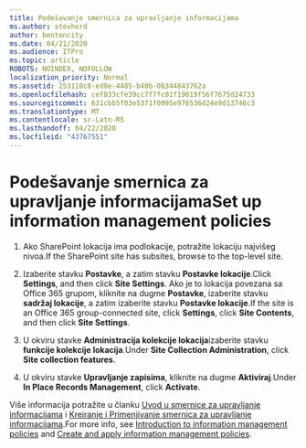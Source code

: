 ```yaml
---
title: Podešavanje smernica za upravljanje informacijama
ms.author: stevhord
author: bentoncity
ms.date: 04/21/2020
ms.audience: ITPro
ms.topic: article
ROBOTS: NOINDEX, NOFOLLOW
localization_priority: Normal
ms.assetid: 253110c8-ed8e-4485-b40b-0b344843762a
ms.openlocfilehash: cef833cfe39cc7f7fc01f19019f56f7675d24733
ms.sourcegitcommit: 631cbb5f03e5371f0995e976536d24e9d13746c3
ms.translationtype: MT
ms.contentlocale: sr-Latn-RS
ms.lasthandoff: 04/22/2020
ms.locfileid: "43767551"
---
```

# <a name="set-up-information-management-policies"></a><span data-ttu-id="87823-102">Podešavanje smernica za upravljanje informacijama</span><span class="sxs-lookup"><span data-stu-id="87823-102">Set up information management policies</span></span>

1. <span data-ttu-id="87823-103">Ako SharePoint lokacija ima podlokacije, potražite lokaciju najvišeg nivoa.</span><span class="sxs-lookup"><span data-stu-id="87823-103">If the SharePoint site has subsites, browse to the top-level site.</span></span>
    
2. <span data-ttu-id="87823-104">Izaberite stavku **Postavke**, a zatim stavku **Postavke lokacije**.</span><span class="sxs-lookup"><span data-stu-id="87823-104">Click **Settings**, and then click **Site Settings**.</span></span> <span data-ttu-id="87823-105">Ako je to lokacija povezana sa Office 365 grupom, kliknite na dugme **Postavke**, izaberite stavku **sadržaj lokacije**, a zatim izaberite stavku **Postavke lokacije**.</span><span class="sxs-lookup"><span data-stu-id="87823-105">If the site is an Office 365 group-connected site, click **Settings**, click **Site Contents**, and then click **Site Settings**.</span></span>
    
3. <span data-ttu-id="87823-106">U okviru stavke **Administracija kolekcije lokacija**izaberite stavku **funkcije kolekcije lokacija**.</span><span class="sxs-lookup"><span data-stu-id="87823-106">Under **Site Collection Administration**, click **Site collection features**.</span></span>
    
4. <span data-ttu-id="87823-107">U okviru stavke **Upravljanje zapisima**, kliknite na dugme **Aktiviraj**.</span><span class="sxs-lookup"><span data-stu-id="87823-107">Under **In Place Records Management**, click **Activate**.</span></span>
    
<span data-ttu-id="87823-108">Više informacija potražite u članku [Uvod u smernice za upravljanje informacijama](https://go.microsoft.com/fwlink/?linkid=404239) i [Kreiranje i Primenjivanje smernica za upravljanje informacijama](https://go.microsoft.com/fwlink/?linkid=2003916).</span><span class="sxs-lookup"><span data-stu-id="87823-108">For more info, see [Introduction to information management policies](https://go.microsoft.com/fwlink/?linkid=404239) and [Create and apply information management policies](https://go.microsoft.com/fwlink/?linkid=2003916).</span></span>
  

